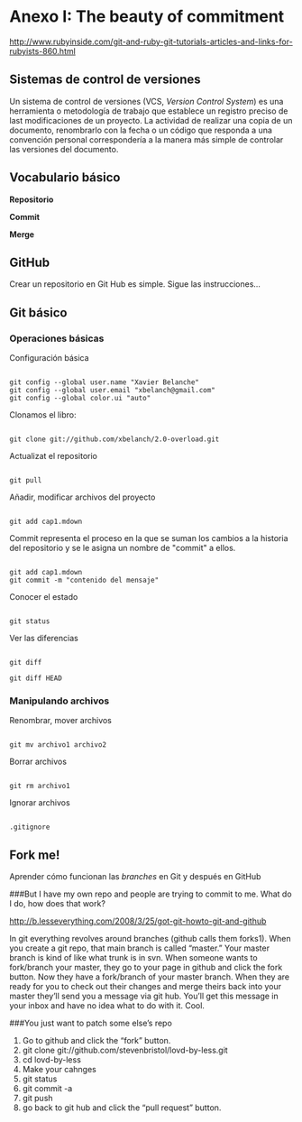 # Anexo I: The beauty of commitment



http://www.rubyinside.com/git-and-ruby-git-tutorials-articles-and-links-for-rubyists-860.html

## Sistemas de control de versiones

Un sistema de control de versiones (VCS, _Version Control System_) es una herramienta o metodología de trabajo que establece un registro preciso de last modificaciones de un proyecto. La actividad de realizar una copia de un documento, renombrarlo con la fecha o un código que responda a una convención personal correspondería a la manera más simple de controlar las versiones del documento.





## Vocabulario básico


**Repositorio**

**Commit**

**Merge**



## GitHub

Crear un repositorio en Git Hub es simple. Sigue las instrucciones...


## Git básico


### Operaciones básicas

Configuración básica

<code>
git config --global user.name "Xavier Belanche"
git config --global user.email "xbelanch@gmail.com"
git config --global color.ui "auto"
</code>


Clonamos el libro:

<code>
git clone git://github.com/xbelanch/2.0-overload.git
</code>


Actualizat el repositorio

<code>
git pull
</code>


Añadir, modificar archivos del proyecto

<code>
git add cap1.mdown
</code>

Commit representa el proceso en la que se suman los cambios a la historia del repositorio y se le asigna un nombre de "commit" a ellos.

<code>
git add cap1.mdown
git commit -m "contenido del mensaje"
</code>
 
Conocer el estado

<code>
git status
</code>

Ver las diferencias

<code>
git diff
</code>


<code>
git diff HEAD
</code>

### Manipulando archivos


Renombrar, mover archivos

<code>
git mv archivo1 archivo2
</code>


Borrar archivos

<code>
git rm archivo1
</code>

Ignorar archivos

<code>
.gitignore
</code>



  
## Fork me!

Aprender cómo funcionan las _branches_ en Git y después en GitHub


###But I have my own repo and people are trying to commit to me. What do I do, how does that work?

http://b.lesseverything.com/2008/3/25/got-git-howto-git-and-github

In git everything revolves around branches (github calls them forks1). When you create a git repo, that main branch is called “master.” Your master branch is kind of like what trunk is in svn. When someone wants to fork/branch your master, they go to your page in github and click the fork button. Now they have a fork/branch of your master branch. When they are ready for you to check out their changes and merge theirs back into your master they’ll send you a message via git hub. You’ll get this message in your inbox and have no idea what to do with it. Cool.



###You just want to patch some else’s repo

1.  Go to github and click the “fork” button.
2. git clone git://github.com/stevenbristol/lovd-by-less.git
3. cd lovd-by-less
4. Make your cahnges
5. git status
6. git commit -a
7. git push
8. go back to git hub and click the “pull request” button.
